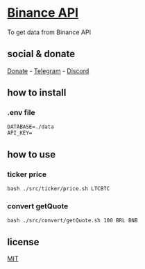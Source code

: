 # [Binance API](https://binance-docs.github.io/apidocs/spot/en/#change-log)

To get data from Binance API

## social & donate

[Donate](https://link.mercadopago.com.br/brtmvdl) - [Telegram](https://t.me/+KRmg5MlqgMk0MTg5) - [Discord](https://discord.gg/VUJWb4Yk)

## how to install

### .env file

```
DATABASE=./data
API_KEY=

```

## how to use

### ticker price

```
bash ./src/ticker/price.sh LTCBTC
```

### convert getQuote

```
bash ./src/convert/getQuote.sh 100 BRL BNB
```

## license

[MIT](./LICENSE)
